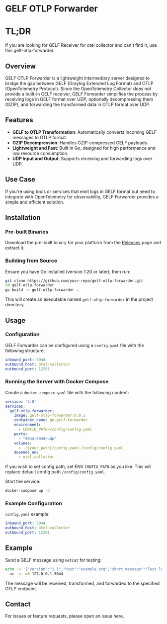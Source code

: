 # GELF OTLP Forwarder

# TL;DR

If you are looking for GELF Receiver for otel collector and can't find it, use this gelf-otlp-forwarder.

## Overview
GELF OTLP Forwarder is a lightweight intermediary server designed to bridge the gap between GELF (Graylog Extended Log Format) and OTLP (OpenTelemetry Protocol). Since the OpenTelemetry Collector does not provide a built-in GELF receiver, GELF Forwarder simplifies the process by receiving logs in GELF format over UDP, optionally decompressing them (GZIP), and forwarding the transformed data in OTLP format over UDP.

## Features
- **GELF to OTLP Transformation**: Automatically converts incoming GELF messages to OTLP format.
- **GZIP Decompression**: Handles GZIP-compressed GELF payloads.
- **Lightweight and Fast**: Built in Go, designed for high performance and low resource consumption.
- **UDP Input and Output**: Supports receiving and forwarding logs over UDP.

## Use Case
If you're using tools or services that emit logs in GELF format but need to integrate with OpenTelemetry for observability, GELF Forwarder provides a simple and efficient solution.

## Installation

### Pre-built Binaries
Download the pre-built binary for your platform from the [Releases](https://github.com/your-repo/gelf-forwarder/releases) page and extract it.

### Building from Source
Ensure you have Go installed (version 1.20 or later), then run:

```bash
git clone https://github.com/your-repo/gelf-otlp-forwarder.git
cd gelf-otlp-forwarder
go build -o gelf-otlp-forwarder .
```

This will create an executable named `gelf-otlp-forwarder` in the project directory.

## Usage

### Configuration
GELF Forwarder can be configured using a `config.yaml` file with the following structure:

```yaml
inbound_port: 5044
outbound_host: otel-collector
outbound_port: 12201
```

### Running the Server with Docker Compose
Create a `docker-compose.yaml` file with the following content:

```yaml
version: '3.8'
services:
  gelf-otlp-forwarder:
    image: gelf-otlp-forwarder:0.0.1
    container_name: go-gelf-forwarder
    environment:
      - CONFIG_PATH=/config/config.yaml
    ports:
      - "5044:5044/udp"
    volumes:
      - ./{your_path}/config.yaml:/config/config.yaml
    depends_on:
      - otel-collector
```

If you wish to set config path, set ENV `CONFIG_PATH` as you like.
This will replace default config path `/config/config.yaml`.

Start the service:

```bash
docker-compose up -d
```

### Example Configuration
`config.yaml` example:

```yaml
inbound_port: 5044
outbound_host: otel-collector
outbound_port: 12201
```

## Example
Send a GELF message using `netcat` for testing:

```bash
echo -n '{"version":"1.1","host":"example.org","short_message":"Test log"}' | \
  nc -u -w0 127.0.0.1 5044
```

The message will be received, transformed, and forwarded to the specified OTLP endpoint.

## Contact
For issues or feature requests, please open an issue here.

